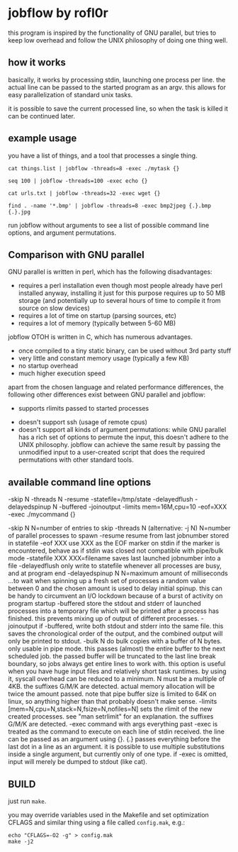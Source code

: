 jobflow by rofl0r
=================

this program is inspired by the functionality of GNU parallel, but tries
to keep low overhead and follow the UNIX philosophy of doing one thing well.

how it works
------------

basically, it works by processing stdin, launching one process per line.
the actual line can be passed to the started program as an argv.
this allows for easy parallelization of standard unix tasks.

it is possible to save the current processed line, so when the task is killed
it can be continued later.

example usage
-------------

you have a list of things, and a tool that processes a single thing.

    cat things.list | jobflow -threads=8 -exec ./mytask {}

    seq 100 | jobflow -threads=100 -exec echo {}

    cat urls.txt | jobflow -threads=32 -exec wget {}

    find . -name '*.bmp' | jobflow -threads=8 -exec bmp2jpeg {.}.bmp {.}.jpg

run jobflow without arguments to see a list of possible command line options,
and argument permutations.

Comparison with GNU parallel
----------------------------

GNU parallel is written in perl, which has the following disadvantages:
- requires a perl installation
  even though most people already have perl installed anyway, installing it
  just for this purpose requires up to 50 MB storage (and potentially up to
  several hours of time to compile it from source on slow devices)
- requires a lot of time on startup (parsing sources, etc)
- requires a lot of memory (typically between 5-60 MB)

jobflow OTOH is written in C, which has numerous advantages.
- once compiled to a tiny static binary, can be used without 3rd party stuff
- very little and constant memory usage (typically a few KB)
- no startup overhead
- much higher execution speed

apart from the chosen language and related performance differences, the
following other differences exist between GNU parallel and jobflow:

+ supports rlimits passed to started processes
- doesn't support ssh (usage of remote cpus)
- doesn't support all kinds of argument permutations:
  while GNU parallel has a rich set of options to permute the input,
  this doesn't adhere to the UNIX philosophy.
  jobflow can achieve the same result by passing the unmodified input
  to a user-created script that does the required permutations with other
  standard tools.

available command line options
------------------------------

-skip N -threads N -resume -statefile=/tmp/state -delayedflush
-delayedspinup N -buffered -joinoutput -limits mem=16M,cpu=10
-eof=XXX
-exec ./mycommand {}

-skip N
    N=number of entries to skip
-threads N (alternative: -j N)
    N=number of parallel processes to spawn
-resume
    resume from last jobnumber stored in statefile
-eof XXX
    use XXX as the EOF marker on stdin
    if the marker is encountered, behave as if stdin was closed
    not compatible with pipe/bulk mode
-statefile XXX
    XXX=filename
    saves last launched jobnumber into a file
-delayedflush
    only write to statefile whenever all processes are busy,
    and at program end
-delayedspinup N
    N=maximum amount of milliseconds
    ...to wait when spinning up a fresh set of processes
    a random value between 0 and the chosen amount is used to delay initial
    spinup.
    this can be handy to circumvent an I/O lockdown because of a burst of
    activity on program startup
-buffered
    store the stdout and stderr of launched processes into a temporary file
    which will be printed after a process has finished.
    this prevents mixing up of output of different processes.
-joinoutput
    if -buffered, write both stdout and stderr into the same file.
    this saves the chronological order of the output, and the combined output
    will only be printed to stdout.
-bulk N
    do bulk copies with a buffer of N bytes. only usable in pipe mode.
    this passes (almost) the entire buffer to the next scheduled job.
    the passed buffer will be truncated to the last line break boundary,
    so jobs always get entire lines to work with.
    this option is useful when you have huge input files and relatively short
    task runtimes. by using it, syscall overhead can be reduced to a minimum.
    N must be a multiple of 4KB. the suffixes G/M/K are detected.
    actual memory allocation will be twice the amount passed.
    note that pipe buffer size is limited to 64K on linux, so anything higher
    than that probably doesn't make sense.
-limits [mem=N,cpu=N,stack=N,fsize=N,nofiles=N]
    sets the rlimit of the new created processes.
    see "man setrlimit" for an explanation. the suffixes G/M/K are detected.
-exec command with args
    everything past -exec is treated as the command to execute on each line of
    stdin received. the line can be passed as an argument using {}.
    {.} passes everything before the last dot in a line as an argument.
    it is possible to use multiple substitutions inside a single argument,
    but currently only of one type.
    if -exec is omitted, input will merely be dumped to stdout (like cat).


BUILD
-----

just run `make`.

you may override variables used in the Makefile and set optimization
CFLAGS and similar thing using a file called `config.mak`, e.g.:

    echo "CFLAGS=-O2 -g" > config.mak
    make -j2
